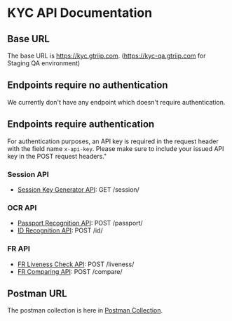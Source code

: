 # KYC API Documentation

## Base URL

The base URL is https://kyc.gtriip.com. (https://kyc-qa.gtriip.com for Staging QA environment)

## Endpoints require no authentication
We currently don't have any endpoint which doesn't require authentication.

## Endpoints require authentication
For authentication purposes, an API key is required in the request header with the field name `x-api-key`. Please make sure to include your issued API key in the POST request headers."

### Session API
* [Session Key Generator API](./Session/SessionKeyGenerationAPI.md): GET /session/

### OCR API
* [Passport Recognition API](./OCR/PassportRecognitionAPI.md): POST /passport/
* [ID Recognition API](./OCR/IDRecognitionAPI.md): POST /id/

### FR API
* [FR Liveness Check API](./FR/FaceLivenessAPI.md): POST /liveness/
* [FR Comparing API](./FR/FaceCompareAPI.md): POST /compare/

## Postman URL
The postman collection is here in [Postman Collection](https://api.postman.com/collections/14363995-7fe3a40c-dfbf-40b3-bb4c-e61bb4256b02?access_key=PMAT-01HP16V8N6BHH3M27KP7MQNCJQ). 